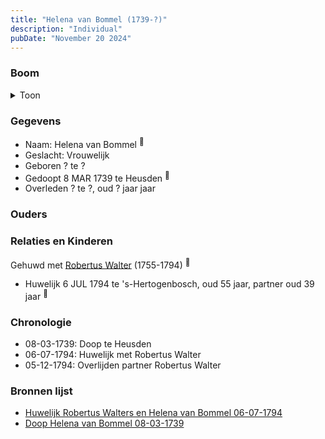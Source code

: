 ```yaml
---
title: "Helena van Bommel (1739-?)"
description: "Individual"
pubDate: "November 20 2024"
---
```


### Boom
<details><summary>Toon</summary>

![test](https://www.plantuml.com/plantuml/svg/ZP5DQy9048Rl-oi6FVGaH6AibQ1Mcz2M5egqz2YRx5INx8Vih9KW-UzTOh2UIc_Bx3FxFZEx8C-TFsZ5g99cpntNKF2osZfxC69bbNNW7JSKhj1ujfC2ePIkL7W-ezxx6ZJg0XsTI-JHeVNr7jdLgwNYH71Y0B2qJg1xtycoCaYKfffBCvj1p1h6Rk2jZIB6pYszHrHeE7np4pgrHjK3Jl0KHSFn12xD_NoPnLaS4avV4fLe89qMlAWtXVLUuNG64tYzNyFmDhw3-HL4rK6f3JTYKpfBLDZW5EXvW9gBmzg6-Vo1u9EhCDx5O1G1zBCuJ_Bb7ycZBZb9_fESm4Es2lJTg5Ne3DBf4OMGPXk8CJn_lBH4Av97KPICeQ_aTkThLCeUWqp3kXKD1Xt1EkFV0bkW4U7tVm00)
</details>

### Gegevens
- Naam: Helena van Bommel <sup><a href="../s00285/" style="text-decoration:none" title="Huwelijk Robertus Walters en Helena van Bommel 06-07-1794">:link:</a></sup>
- Geslacht: Vrouwelijk
- Geboren ? te ? 
- Gedoopt 8 MAR 1739 te Heusden <sup><a href="../s00286/" style="text-decoration:none" title="Doop Helena van Bommel 08-03-1739">:link:</a></sup>
- Overleden ? te ?, oud ? jaar jaar 

### Ouders

### Relaties en Kinderen

Gehuwd met [Robertus Walter](../i00140/) (1755-1794) <sup><a href="../s00285/" style="text-decoration:none" title="Huwelijk Robertus Walters en Helena van Bommel 06-07-1794">:link:</a></sup>
- Huwelijk 6 JUL 1794 te 's-Hertogenbosch, oud 55 jaar, partner oud 39 jaar <sup><a href="../s00285/" style="text-decoration:none" title="Huwelijk Robertus Walters en Helena van Bommel 06-07-1794">:link:</a></sup>

### Chronologie
- 08-03-1739: Doop te Heusden
- 06-07-1794: Huwelijk met Robertus Walter
- 05-12-1794: Overlijden partner Robertus Walter

### Bronnen lijst
- [Huwelijk Robertus Walters en Helena van Bommel 06-07-1794](../s00285/)
- [Doop Helena van Bommel 08-03-1739](../s00286/)